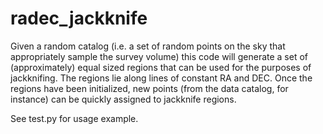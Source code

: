 # radec_jackknife

Given a random catalog (i.e. a set of random points on the sky that appropriately sample the survey volume) this code will generate a set of (approximately) equal sized regions that can be used for the purposes of jackknifing.  The regions lie along lines of constant RA and DEC. Once the regions have been initialized, new points (from the data catalog, for instance) can be quickly assigned to jackknife regions.  

See test.py for usage example.

